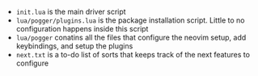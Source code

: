 * `init.lua` is the main driver script
* `lua/pogger/plugins.lua` is the package installation script. Little to no configuration happens inside this script
* `lua/pogger` conatins all the files that configure the neovim setup, add keybindings, and setup the plugins
* `next.txt` is a to-do list of sorts that keeps track of the next features to configure
